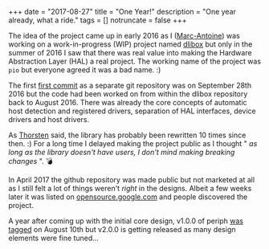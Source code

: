 +++
date = "2017-08-27"
title = "One Year!"
description = "One year already, what a ride."
tags = []
notruncate = false
+++

The idea of the project came up in early 2016 as I
([Marc-Antoine](https://github.com/maruel))  was working on a work-in-progress
(WIP) project named [dlibox](https://github.com/maruel/dlibox) but only in the
summer of 2016 I saw that there was real value into making the Hardware
Abstraction Layer (HAL) a real project. The working name of the project was
`pio` but everyone agreed it was a bad name. :)

<!--more-->

The first [first
commit](https://github.com/google/periph/commit/dc9a06ba33ceca8dfbdc3607a52a90f1ae9042bf)
as a separate git repository was on September 28th 2016 but the code had been
worked on from within the dlibox repository back to August 2016. There was
already the core concepts of automatic host detection and registered drivers,
separation of HAL interfaces, device drivers and host drivers.

As [Thorsten](https://github.com/tve) said, the library has probably been
rewritten 10 times since then. :) For a long time I delayed making the project
public as I thought " _as long as the library doesn't have users, I don't mind
making breaking changes_ ". 💣

In April 2017 the github repository was made public but not marketed at all as I
still felt a lot of things weren't _right_ in the designs. Albeit a few
weeks later it was listed on
[opensource.google.com](https://opensource.google.com/projects/periph-io) and
people discovered the project.

A year after coming up with the initial core design, v1.0.0 of periph [was
tagged](https://github.com/google/periph/commit/2d212de54aa9510afd901f8faafd8c665e3d441f)
on August 10th but v2.0.0 is getting released as many design elements were fine
tuned...

